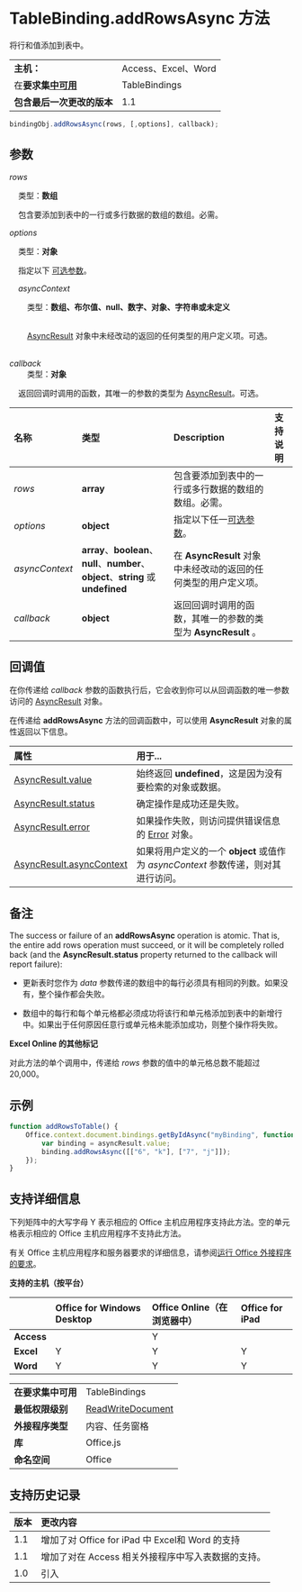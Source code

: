 
# <a name="tablebinding.addrowsasync-method"></a>TableBinding.addRowsAsync 方法
将行和值添加到表中。

|||
|:-----|:-----|
|**主机：**|Access、Excel、Word|
|在**要求集[中可用](../../docs/overview/specify-office-hosts-and-api-requirements.md)**|TableBindings|
|**包含最后一次更改的版本**|1.1|

```js
bindingObj.addRowsAsync(rows, [,options], callback);
```


## <a name="parameters"></a>参数

_rows_<br/>
&nbsp;&nbsp;&nbsp;&nbsp;类型：**数组**

&nbsp;&nbsp;&nbsp;&nbsp;包含要添加到表中的一行或多行数据的数组的数组。必需。
    
_options_<br/>
&nbsp;&nbsp;&nbsp;&nbsp;类型：**对象**

&nbsp;&nbsp;&nbsp;&nbsp;指定以下 [可选参数](../../docs/develop/asynchronous-programming-in-office-add-ins.md#passing-optional-parameters-to-asynchronous-methods)。
    
&nbsp;&nbsp;&nbsp;&nbsp;_asyncContext_<br/>
&nbsp;&nbsp;&nbsp;&nbsp;&nbsp;&nbsp;&nbsp;&nbsp;类型：**数组、布尔值、null、数字、对象、字符串或未定义**<br/><br/>
&nbsp;&nbsp;&nbsp;&nbsp;&nbsp;&nbsp;&nbsp;&nbsp;[AsyncResult](../../reference/shared/asyncresult.md) 对象中未经改动的返回的任何类型的用户定义项。可选。<br/><br/>

_callback_<br />&nbsp;&nbsp;&nbsp;&nbsp;&nbsp;&nbsp;&nbsp;&nbsp;类型：**对象**
    
&nbsp;&nbsp;&nbsp;&nbsp;返回回调时调用的函数，其唯一的参数的类型为 [AsyncResult](../../reference/shared/asyncresult.md)。可选。



|**名称**|**类型**|**Description**|**支持说明**|
|:-----|:-----|:-----|:-----|
| _rows_|**array**|包含要添加到表中的一行或多行数据的数组的数组。必需。||
| _options_|**object**|指定以下任一[可选参数](../../docs/develop/asynchronous-programming-in-office-add-ins.md#passing-optional-parameters-to-asynchronous-methods)。||
| _asyncContext_|**array**、**boolean**、**null**、**number**、**object**、**string** 或 **undefined**|在 **AsyncResult** 对象中未经改动的返回的任何类型的用户定义项。||
| _callback_|**object**|返回回调时调用的函数，其唯一的参数的类型为 **AsyncResult** 。||

## <a name="callback-value"></a>回调值

在你传递给 _callback_ 参数的函数执行后，它会收到你可以从回调函数的唯一参数访问的 [AsyncResult](../../reference/shared/asyncresult.md) 对象。

在传递给 **addRowsAsync** 方法的回调函数中，可以使用 **AsyncResult** 对象的属性返回以下信息。



|**属性**|**用于...**|
|:-----|:-----|
|[AsyncResult.value](../../reference/shared/asyncresult.value.md)|始终返回 **undefined**，这是因为没有要检索的对象或数据。|
|[AsyncResult.status](../../reference/shared/asyncresult.status.md)|确定操作是成功还是失败。|
|[AsyncResult.error](../../reference/shared/asyncresult.error.md)|如果操作失败，则访问提供错误信息的 [Error](../../reference/shared/error.md) 对象。|
|[AsyncResult.asyncContext](../../reference/shared/asyncresult.asynccontext.md)|如果将用户定义的一个 **object** 或值作为 _asyncContext_ 参数传递，则对其进行访问。|

## <a name="remarks"></a>备注

The success or failure of an  **addRowsAsync** operation is atomic. That is, the entire add rows operation must succeed, or it will be completely rolled back (and the **AsyncResult.status** property returned to the callback will report failure):


- 更新表时您作为  _data_ 参数传递的数组中的每行必须具有相同的列数。如果没有，整个操作都会失败。
    
- 数组中的每行和每个单元格都必须成功将该行和单元格添加到表中的新增行中。如果出于任何原因任意行或单元格未能添加成功，则整个操作将失败。
    
 **Excel Online 的其他标记**

对此方法的单个调用中，传递给 _rows_ 参数的值中的单元格总数不能超过 20,000。


## <a name="example"></a>示例




```js
function addRowsToTable() {
    Office.context.document.bindings.getByIdAsync("myBinding", function (asyncResult) {
        var binding = asyncResult.value;
        binding.addRowsAsync([["6", "k"], ["7", "j"]]);
    });
}

```




## <a name="support-details"></a>支持详细信息


下列矩阵中的大写字母 Y 表示相应的 Office 主机应用程序支持此方法。空的单元格表示相应的 Office 主机应用程序不支持此方法。

有关 Office 主机应用程序和服务器要求的详细信息，请参阅[运行 Office 外接程序的要求](../../docs/overview/requirements-for-running-office-add-ins.md)。


**支持的主机（按平台）**


||**Office for Windows Desktop**|**Office Online（在浏览器中）**|**Office for iPad**|
|:-----|:-----|:-----|:-----|
|**Access**||Y||
|**Excel**|Y|Y|Y|
|**Word**|Y|Y|Y|

|||
|:-----|:-----|
|**在要求集中可用**|TableBindings|
|**最低权限级别**|[ReadWriteDocument](../../docs/develop/requesting-permissions-for-api-use-in-content-and-task-pane-add-ins.md)|
|**外接程序类型**|内容、任务窗格|
|**库**|Office.js|
|**命名空间**|Office|

## <a name="support-history"></a>支持历史记录




|**版本**|**更改内容**|
|:-----|:-----|
|1.1|增加了对 Office for iPad 中 Excel和 Word 的支持|
|1.1|增加了对在 Access 相关外接程序中写入表数据的支持。|
|1.0|引入|
